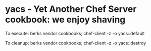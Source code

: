 # yacs - Yet Another Chef Server cookbook: we enjoy shaving

To execute:
    berks vendor cookbooks; chef-client -z -o yacs::default

To cleanup:
    berks vendor cookbooks; chef-client -z -o yacs::destroy
